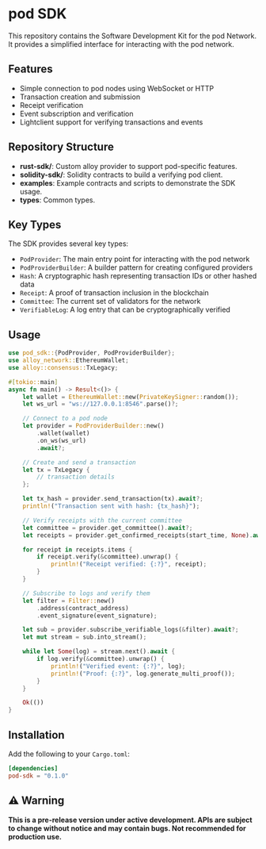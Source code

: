 # pod SDK

This repository contains the Software Development Kit for the pod Network. 
It provides a simplified interface for interacting with the pod network.

## Features

- Simple connection to pod nodes using WebSocket or HTTP
- Transaction creation and submission
- Receipt verification
- Event subscription and verification
- Lightclient support for verifying transactions and events  

## Repository Structure
- **rust-sdk/**: Custom alloy provider to support pod-specific features.
- **solidity-sdk/**: Solidity contracts to build a verifying pod client. 
- **examples**: Example contracts and scripts to demonstrate the SDK usage. 
- **types**: Common types.

## Key Types

The SDK provides several key types:

- `PodProvider`: The main entry point for interacting with the pod network
- `PodProviderBuilder`: A builder pattern for creating configured providers
- `Hash`: A cryptographic hash representing transaction IDs or other hashed data
- `Receipt`: A proof of transaction inclusion in the blockchain
- `Committee`: The current set of validators for the network
- `VerifiableLog`: A log entry that can be cryptographically verified

## Usage

```rust
use pod_sdk::{PodProvider, PodProviderBuilder};
use alloy_network::EthereumWallet;
use alloy::consensus::TxLegacy;

#[tokio::main]
async fn main() -> Result<()> {
    let wallet = EthereumWallet::new(PrivateKeySigner::random());
    let ws_url = "ws://127.0.0.1:8546".parse()?;

    // Connect to a pod node
    let provider = PodProviderBuilder::new()
        .wallet(wallet)
        .on_ws(ws_url)
        .await?;

    // Create and send a transaction
    let tx = TxLegacy {
        // transaction details
    };

    let tx_hash = provider.send_transaction(tx).await?;
    println!("Transaction sent with hash: {tx_hash}");

    // Verify receipts with the current committee
    let committee = provider.get_committee().await?;
    let receipts = provider.get_confirmed_receipts(start_time, None).await?;

    for receipt in receipts.items {
        if receipt.verify(&committee).unwrap() {
            println!("Receipt verified: {:?}", receipt);
        }
    }

    // Subscribe to logs and verify them
    let filter = Filter::new()
        .address(contract_address)
        .event_signature(event_signature);

    let sub = provider.subscribe_verifiable_logs(&filter).await?;
    let mut stream = sub.into_stream();

    while let Some(log) = stream.next().await {
        if log.verify(&committee).unwrap() {
            println!("Verified event: {:?}", log);
            println!("Proof: {:?}", log.generate_multi_proof());
        }
    }

    Ok(())
}
```

## Installation

Add the following to your `Cargo.toml`:

```toml
[dependencies]
pod-sdk = "0.1.0"
```

## ⚠️ Warning

**This is a pre-release version under active development. APIs are subject to change without notice and may contain bugs. Not recommended for production use.**
